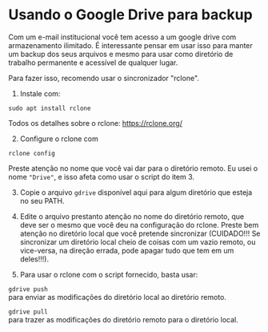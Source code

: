 # Usando o Google Drive para backup

Com um e-mail institucional você tem acesso a um google drive com
armazenamento ilimitado. É interessante pensar em usar isso para manter
um backup dos seus arquivos e mesmo para usar como diretório de trabalho
permanente e acessível de qualquer lugar. 

Para fazer isso, recomendo usar o sincronizador "rclone". 

1. Instale com:

`sudo apt install rclone`

Todos os detalhes sobre o rclone: https://rclone.org/

2. Configure o rclone com

`rclone config`

Preste atenção no nome que você vai dar para o diretório remoto. Eu usei
o nome `"Drive"`, e isso afeta como usar o script do item 3.

3. Copie o arquivo `gdrive` disponível aqui para algum diretório que
esteja no seu PATH. 

4. Edite o arquivo prestanto atenção no nome do
diretório remoto, que deve ser o mesmo que você deu na configuração do
rclone. Preste bem atenção no diretório local que você pretende
sincronizar (CUIDADO!!! Se sincronizar um diretório local cheio de coisas
com um vazio remoto, ou vice-versa, na direção errada, pode apagar tudo
que tem em um deles!!!). 

5. Para usar o rclone com o script fornecido, basta usar:

`gdrive push`  
para enviar as modificações do diretório local ao diretório remoto.

`gdrive pull`  
para trazer as modificações do diretório remoto para o diretório local.


